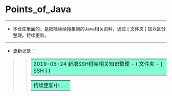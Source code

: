 # Points_of_Java
***
* 本仓库里面的，是陆陆续续搜集到的Java相关资料，通过 [ 文件夹 ] 加以区分整理。持续更新。
***
* 更新记录：
>> <table><tr><td bgcolor=#7FFFD4>  2019-05-24 新增SSH框架相关知识整理 - ( 文件夹 - [ SSH ] )  </td></tr></table>
>> <table><tr><td bgcolor=#7FFFD4>  持续更新中……  </td></tr></table>

